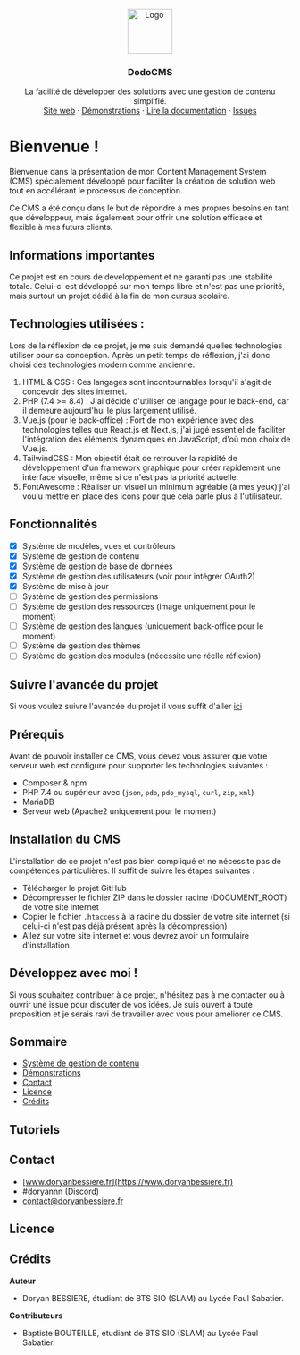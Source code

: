 <br />
<div align="center">
  <a href="https://github.com/othneildrew/Best-README-Template">
    <img src="https://i.ibb.co/tzw8HHt/Microsoft-Fluentui-Emoji-3d-Dodo-3d-1024-2.png" alt="Logo" width="80" height="80">
  </a>

<h3 align="center"><strong>DodoCMS</strong></h3>

  <p align="center">
    La facilité de développer des solutions avec une gestion de contenu simplifié.
    <br />
    <a href="https://dodocms.doryanbessiere.fr">Site web</a>
    ·
    <a href="https://github.com/BDoryan/dodocms-mvc">Démonstrations</a>
    ·
    <a href="https://github.com/BDoryan/dodocms-mvc">Lire la documentation</a>
    ·
    <a href="https://github.com/BDoryan/dodocms-mvc/issues">Issues</a>
  </p>
</div>

# Bienvenue !
Bienvenue dans la présentation de mon Content Management System (CMS) spécialement 
développé pour faciliter la création de solution web tout en accélérant le processus de 
conception.

Ce CMS a été conçu dans le but de répondre à mes propres besoins en tant 
que développeur, mais également pour offrir une solution efficace et flexible 
à mes futurs clients.

## Informations importantes

Ce projet est en cours de développement et ne garanti pas une stabilité totale. 
Celui-ci est développé sur mon temps libre et n'est pas une priorité, mais surtout
un projet dédié à la fin de mon cursus scolaire.

## Technologies utilisées :

Lors de la réflexion de ce projet, je me suis demandé quelles technologies utiliser
pour sa conception. Après un petit temps de réflexion, j'ai donc choisi des
technologies modern comme ancienne.

<ol>
    <li>HTML & CSS : Ces langages sont incontournables lorsqu'il s'agit de concevoir des sites internet.</li>
    <li>PHP (7.4 >= 8.4) : J'ai décidé d'utiliser ce langage pour le back-end, car il demeure aujourd'hui le plus largement utilisé.</li>
    <li>Vue.js (pour le back-office) : Fort de mon expérience avec des technologies telles que React.js et Next.js, j'ai jugé essentiel de faciliter l'intégration des éléments dynamiques en JavaScript, d'où mon choix de Vue.js.</li>
    <li>TailwindCSS : Mon objectif était de retrouver la rapidité de développement d'un framework graphique pour créer rapidement une interface visuelle, même si ce n'est pas la priorité actuelle.</li>
    <li>FontAwesome : Réaliser un visuel un minimum agréable (à mes yeux) j'ai voulu mettre en place des icons pour que cela parle plus à l'utilisateur.</li>
</ol>

## Fonctionnalités
- [x] Système de modèles, vues et contrôleurs
- [x] Système de gestion de contenu
- [x] Système de gestion de base de données
- [x] Système de gestion des utilisateurs (voir pour intégrer OAuth2)
- [X] Système de mise à jour 
- [ ] Système de gestion des permissions
- [ ] Système de gestion des ressources (image uniquement pour le moment)
- [ ] Système de gestion des langues (uniquement back-office pour le moment)
- [ ] Système de gestion des thèmes
- [ ] Système de gestion des modules (nécessite une réelle réflexion)

## Suivre l'avancée du projet
Si vous voulez suivre l'avancée du projet il vous suffit d'aller [ici](https://hissing-mink-d0d.notion.site/DodoCMS-6f1cd7c39fad48d1a0e7cd55c83b7fc7?pvs=4)

## Prérequis

Avant de pouvoir installer ce CMS, vous devez vous assurer que votre serveur web est configuré pour supporter les technologies suivantes :
- Composer & npm
- PHP 7.4 ou supérieur avec (`json`, `pdo`, `pdo_mysql`, `curl`, `zip`, `xml`)
- MariaDB
- Serveur web (Apache2 uniquement pour le moment)

## Installation du CMS

L'installation de ce projet n'est pas bien compliqué et ne nécessite pas de compétences particulières. 
Il suffit de suivre les étapes suivantes :
- Télécharger le projet GitHub
- Décompresser le fichier ZIP dans le dossier racine (DOCUMENT_ROOT) de votre site internet
- Copier le fichier `.htaccess` à la racine du dossier de votre site internet (si celui-ci n'est pas déjà présent après la décompression)
- Allez sur votre site internet et vous devrez avoir un formulaire d'installation

## Développez avec moi ! 

Si vous souhaitez contribuer à ce projet, n'hésitez pas à me contacter ou à ouvrir une issue pour discuter de vos idées. 
Je suis ouvert à toute proposition et je serais ravi de travailler avec vous pour améliorer ce CMS. 

## Sommaire
- [Système de gestion de contenu](#système-de-gestion-de-contenu)
- [Démonstrations](#démonstrations)
- [Contact](#contact)
- [Licence](#licence)
- [Crédits](#crédits)

## Tutoriels

## Contact
- [www.doryanbessiere.fr](https://www.doryanbessiere.fr)
- #doryannn (Discord)
- contact@doryanbessiere.fr

## Licence

## Crédits

**Auteur**
- Doryan BESSIERE, étudiant de BTS SIO (SLAM) au Lycée Paul Sabatier.

**Contributeurs**
- Baptiste BOUTEILLE, étudiant de BTS SIO (SLAM) au Lycée Paul Sabatier.